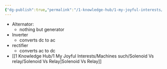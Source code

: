 ```yaml
---
{"dg-publish":true,"permalink":"/1-knowledge-hub/1-my-joyful-interests/machines-such/machine-things-as-such/","noteIcon":""}
---
```


- Alternator:
	- nothing but generator
- Inverter
	- converts dc to ac
- rectifier
	- converts ac to dc
- [[1 Knowledge Hub/1 My Joyful Interests/Machines such/Solenoid Vs relay/Solenoid Vs Relay\|Solenoid Vs Relay]]
